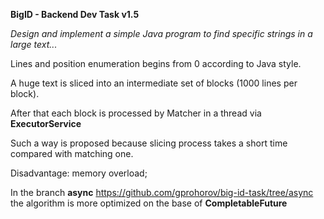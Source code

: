 
**BigID - Backend Dev Task  v1.5**

_Design and implement a simple Java program to find specific strings in a large text..._

Lines and position enumeration begins from 0 according to Java style.

 A huge text is sliced into an intermediate set of blocks (1000 lines per block).  

  After that each block is processed by Matcher in a thread via **ExecutorService**

Such a way is proposed because slicing process takes a short time compared with matching one. 

Disadvantage: memory overload;

In the branch  **async**   https://github.com/gprohorov/big-id-task/tree/async
 the algorithm is more optimized on the base of **CompletableFuture** 
